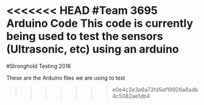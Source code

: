 <<<<<<< HEAD
#Team 3695 Arduino Code
This code is currently being used to test the sensors (Ultrasonic, etc) using an arduino
=======
#Stronghold Testing 2016

These are the Arduino files we are using to test
>>>>>>> e0e4c2e3a6a73fd5af19926a8adb4c5082ae1db4
